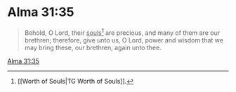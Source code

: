 # Alma 31:35

> Behold, O Lord, their <u>souls</u>[^a] are precious, and many of them are our brethren; therefore, give unto us, O Lord, power and wisdom that we may bring these, our brethren, again unto thee.

[Alma 31:35](https://www.churchofjesuschrist.org/study/scriptures/bofm/alma/31?lang=eng&id=p35#p35)


[^a]: [[Worth of Souls|TG Worth of Souls]].  
